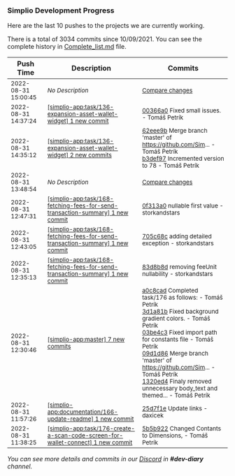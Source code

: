 
### Simplio Development Progress

Here are the last 10 pushes to the projects we are currently working.

There is a total of 3034 commits since 10/09/2021. You can see the complete history in
 [Complete_list.md](Complete_list.md) file.

| Push Time | Description | Commits |
| --- | --- | --- |
| <sub>2022-08-31 15:00:45</sub> | <sub>_No Description_</sub> | <sub>[Compare changes](https://github.com/SimplioOfficial/simplio-app/compare/00366a0d93fb...f201efd8f5ea)</sub> |
| <sub>2022-08-31 14:37:24</sub> | <sub>[[simplio-app:task/136\-expansion\-asset\-wallet\-widget] 1 new commit](https://github.com/SimplioOfficial/simplio-app/commit/00366a0d93fb282c907c03edb377d0911999f70e)</sub> | <sub>[00366a0](https://github.com/SimplioOfficial/simplio-app/commit/00366a0d93fb282c907c03edb377d0911999f70e) Fixed small issues. - Tomáš Petrík</sub> |
| <sub>2022-08-31 14:35:12</sub> | <sub>[[simplio-app:task/136\-expansion\-asset\-wallet\-widget] 2 new commits](https://github.com/SimplioOfficial/simplio-app/compare/1c4c64f2c240...b3def97efd7b)</sub> | <sub>[62eee9b](https://github.com/SimplioOfficial/simplio-app/commit/62eee9b97a291b0e6d5acb7a38ac7ba1ec8a3b44) Merge branch 'master' of https://github.com/Sim... - Tomáš Petrík<br>[b3def97](https://github.com/SimplioOfficial/simplio-app/commit/b3def97efd7b47e5fde36ded5a1f0c199767981d) Incremented version to 78 - Tomáš Petrík</sub> |
| <sub>2022-08-31 13:48:54</sub> | <sub>_No Description_</sub> | <sub>[Compare changes](https://github.com/SimplioOfficial/simplio-app/compare/ce04ffa52ff9...f92c6f4bcff1)</sub> |
| <sub>2022-08-31 12:47:31</sub> | <sub>[[simplio-app:task/168\-fetching\-fees\-for\-send\-transaction\-summary] 1 new commit](https://github.com/SimplioOfficial/simplio-app/commit/0f313a0ae3feadab9705057437c5731c0e0a4abe)</sub> | <sub>[0f313a0](https://github.com/SimplioOfficial/simplio-app/commit/0f313a0ae3feadab9705057437c5731c0e0a4abe) nullable first value - storkandstars</sub> |
| <sub>2022-08-31 12:43:05</sub> | <sub>[[simplio-app:task/168\-fetching\-fees\-for\-send\-transaction\-summary] 1 new commit](https://github.com/SimplioOfficial/simplio-app/commit/705c68cf73c34362f512ae010bb27a67dace0798)</sub> | <sub>[705c68c](https://github.com/SimplioOfficial/simplio-app/commit/705c68cf73c34362f512ae010bb27a67dace0798) adding detailed exception - storkandstars</sub> |
| <sub>2022-08-31 12:35:13</sub> | <sub>[[simplio-app:task/168\-fetching\-fees\-for\-send\-transaction\-summary] 1 new commit](https://github.com/SimplioOfficial/simplio-app/commit/83d8b8db264b0131faccd95813d647ab80959fca)</sub> | <sub>[83d8b8d](https://github.com/SimplioOfficial/simplio-app/commit/83d8b8db264b0131faccd95813d647ab80959fca) removing feeUnit nullability - storkandstars</sub> |
| <sub>2022-08-31 12:30:46</sub> | <sub>[[simplio-app:master] 7 new commits](https://github.com/SimplioOfficial/simplio-app/compare/e9506173df70...9e2cc756d68a)</sub> | <sub>[a0c8cad](https://github.com/SimplioOfficial/simplio-app/commit/a0c8cada7ba2cf0863a6600a0cfcfbe18252ab58) Completed task/176 as follows: - Tomáš Petrík<br>[3d1a81b](https://github.com/SimplioOfficial/simplio-app/commit/3d1a81b3067deb6fcf0d71197717ecee89ae19d2) Fixed background gradient colors. - Tomáš Petrík<br>[03be4c3](https://github.com/SimplioOfficial/simplio-app/commit/03be4c39a0e80d506a756ee758ab2e65f8559b44) Fixed import path for constants file - Tomáš Petrík<br>[09d1d86](https://github.com/SimplioOfficial/simplio-app/commit/09d1d86d033eeea0e3b50e0b4b8836c1988941fb) Merge branch 'master' of https://github.com/Sim... - Tomáš Petrík<br>[1320ed4](https://github.com/SimplioOfficial/simplio-app/commit/1320ed449108f36e6997fbd83a38e3467858fff2) Finaly removed unnecessary body_text and themed... - Tomáš Petrík</sub> |
| <sub>2022-08-31 11:57:26</sub> | <sub>[[simplio-app:documentation/166\-update\-readme] 1 new commit](https://github.com/SimplioOfficial/simplio-app/commit/25d7f1e08f421270515af575186e5aae16966fdc)</sub> | <sub>[25d7f1e](https://github.com/SimplioOfficial/simplio-app/commit/25d7f1e08f421270515af575186e5aae16966fdc) Update links - daxicek</sub> |
| <sub>2022-08-31 11:38:25</sub> | <sub>[[simplio-app:task/176\-create\-a\-scan\-code\-screen\-for\-wallet\-connect] 1 new commit](https://github.com/SimplioOfficial/simplio-app/commit/5b5b922a8ecde6beab9c83f9bdb8b5220015cad0)</sub> | <sub>[5b5b922](https://github.com/SimplioOfficial/simplio-app/commit/5b5b922a8ecde6beab9c83f9bdb8b5220015cad0) Changed Contants to Dimensions, - Tomáš Petrík</sub> |

_You can see more details and commits in our [Discord](https://discord.gg/aKhjuwZmdP) in **#dev-diary** channel._
